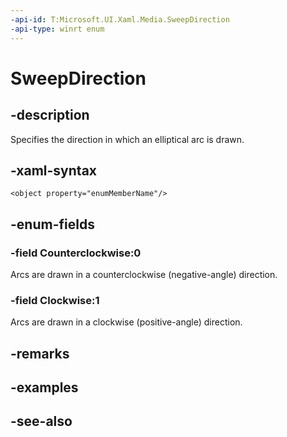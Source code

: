 ```yaml
---
-api-id: T:Microsoft.UI.Xaml.Media.SweepDirection
-api-type: winrt enum
---
```


<!-- Enumeration syntax
public enum Windows.UI.Xaml.Media.SweepDirection : int
-->

# SweepDirection

## -description
Specifies the direction in which an elliptical arc is drawn.

## -xaml-syntax
```xaml
<object property="enumMemberName"/>
```


## -enum-fields
### -field Counterclockwise:0
Arcs are drawn in a counterclockwise (negative-angle) direction.

### -field Clockwise:1
Arcs are drawn in a clockwise (positive-angle) direction.


## -remarks

## -examples

## -see-also
